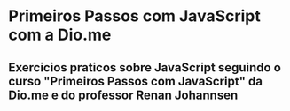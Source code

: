 # Primeiros Passos com JavaScript com a Dio.me

## Exercicios praticos sobre JavaScript seguindo o curso "Primeiros Passos com JavaScript" da Dio.me e do professor Renan Johannsen

